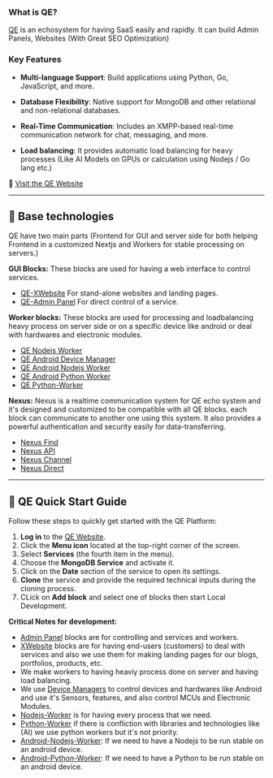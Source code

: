 ### What is QE?
[QE](http://qepal.com) is an echosystem for having SaaS easily and rapidly.
It can build Admin Panels, Websites (With Great SEO Optimization)


### Key Features

- **Multi-language Support**: Build applications using Python, Go, JavaScript, and more.
- **Database Flexibility**: Native support for MongoDB and other relational and non-relational databases.
- **Real-Time Communication**: Includes an XMPP-based real-time communication network for chat, messaging, and more.

- **Load balancing**: It provides automatic load balancing for heavy processes (Like AI Models on GPUs or calculation using Nodejs / Go lang etc.)

🔗 [Visit the QE Website](http://qepal.com)

---

## 🧩 Base technologies

QE have two main parts (Frontend for GUI and server side for both helping Frontend in a customized Nextjs and Workers for stable processing on servers.)

**GUI Blocks:**
These blocks are used for having a web interface to control services.
   - [QE-XWebsite](https://google.com) For stand-alone websites and landing pages.
   - [QE-Admin Panel](https://google.com) For direct control of a service.

**Worker blocks:**
   These blocks are used for processing and loadbalancing heavy process on server side or on a specific device like android or deal with hardwares and electronic modules.
   - [QE Nodejs Worker](https://google.com)
   - [QE Android Device Manager](https://google.com)
   - [QE Android Nodejs Worker](https://google.com)
   - [QE Android Python Worker](https://google.com)
   - [QE Python-Worker](https://google.com)

**Nexus:**
   Nexus is a realtime communication system for QE echo system and it's designed and customized to be compatible with all QE blocks. each block can communicate to another one using this system. It also provides a powerful authentication and security easily for data-transferring.

   - [Nexus Find](https://google.com)
   - [Nexus API](https://google.com)
   - [Nexus Channel](https://google.com)
   - [Nexus Direct](https://google.com)
---

## 🚀 QE Quick Start Guide

Follow these steps to quickly get started with the QE Platform:

1. **Log in** to the [QE Website](https://qepal.com).
2. Click the **Menu icon** located at the top-right corner of the screen.
3. Select **Services** (the fourth item in the menu).
4. Choose the **MongoDB Service** and activate it.
5. Click on the **Date** section of the service to open its settings.
6. **Clone** the service and provide the required technical inputs during the cloning process.
7. CLick on **Add block** and select one of blocks then start Local Development.


**Critical Notes for development:**
- [Admin Panel](https://google.com) blocks are for controlling and services and workers.
- [XWebsite](https://google.com) blocks are for having end-users (customers) to deal with services and also we use them for making landing pages for our blogs, portfolios, products, etc.
- We make workers to having heaviy process done on server and having load balancing.
- We use [Device Managers](https://google.com) to control devices and hardwares like Android and use it's Sensors, features, and also control MCUs and Electronic Modules.
- [Nodejs-Worker](https://google.com) is for having every process that we need. 
- [Python-Worker](https://google.com) if there is confliction with libraries and technologies like (AI) we use python workers but it's not priority.
- [Android-Nodejs-Worker](https://google.com): If we need to have a Nodejs to be run stable on an android device.
- [Android-Python-Worker](https://google.com): If we need to have a Python to be run stable on an android device.

